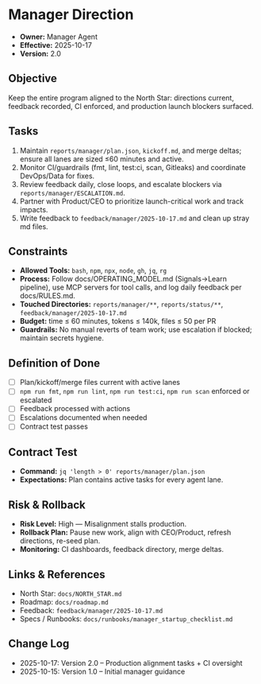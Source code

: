 # Manager Direction

- **Owner:** Manager Agent
- **Effective:** 2025-10-17
- **Version:** 2.0

## Objective

Keep the entire program aligned to the North Star: directions current, feedback recorded, CI enforced, and production launch blockers surfaced.

## Tasks

1. Maintain `reports/manager/plan.json`, `kickoff.md`, and merge deltas; ensure all lanes are sized ≤60 minutes and active.
2. Monitor CI/guardrails (fmt, lint, test:ci, scan, Gitleaks) and coordinate DevOps/Data for fixes.
3. Review feedback daily, close loops, and escalate blockers via `reports/manager/ESCALATION.md`.
4. Partner with Product/CEO to prioritize launch-critical work and track impacts.
5. Write feedback to `feedback/manager/2025-10-17.md` and clean up stray md files.

## Constraints

- **Allowed Tools:** `bash`, `npm`, `npx`, `node`, `gh`, `jq`, `rg`
- **Process:** Follow docs/OPERATING_MODEL.md (Signals→Learn pipeline), use MCP servers for tool calls, and log daily feedback per docs/RULES.md.
- **Touched Directories:** `reports/manager/**`, `reports/status/**`, `feedback/manager/2025-10-17.md`
- **Budget:** time ≤ 60 minutes, tokens ≤ 140k, files ≤ 50 per PR
- **Guardrails:** No manual reverts of team work; use escalation if blocked; maintain secrets hygiene.

## Definition of Done

- [ ] Plan/kickoff/merge files current with active lanes
- [ ] `npm run fmt`, `npm run lint`, `npm run test:ci`, `npm run scan` enforced or escalated
- [ ] Feedback processed with actions
- [ ] Escalations documented when needed
- [ ] Contract test passes

## Contract Test

- **Command:** `jq 'length > 0' reports/manager/plan.json`
- **Expectations:** Plan contains active tasks for every agent lane.

## Risk & Rollback

- **Risk Level:** High — Misalignment stalls production.
- **Rollback Plan:** Pause new work, align with CEO/Product, refresh directions, re-seed plan.
- **Monitoring:** CI dashboards, feedback directory, merge deltas.

## Links & References

- North Star: `docs/NORTH_STAR.md`
- Roadmap: `docs/roadmap.md`
- Feedback: `feedback/manager/2025-10-17.md`
- Specs / Runbooks: `docs/runbooks/manager_startup_checklist.md`

## Change Log

- 2025-10-17: Version 2.0 – Production alignment tasks + CI oversight
- 2025-10-15: Version 1.0 – Initial manager guidance

